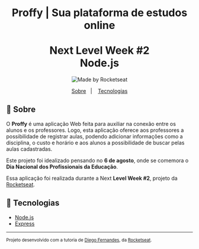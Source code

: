 <h1 align="center">
    <br>Proffy | Sua plataforma de estudos online<br/>
    <br>Next Level Week #2<br/>
    Node.js
</h1>

<p align="center">
  <img alt="Made by Rocketseat" src="https://img.shields.io/badge/made%20by-Rocketseat-%237519C1?style=flat-square"><br/>
</p>
<p align="center">
  <a href="#bookmark-sobre">Sobre</a>&nbsp;&nbsp;&nbsp;|&nbsp;&nbsp;&nbsp;
  <a href="#rocket-tecnologias">Tecnologias</a>
</p>


## :bookmark: Sobre

O **Proffy** é uma aplicação Web feita para auxiliar na conexão entre os alunos e os professores. Logo, esta aplicação oferece aos professores a possibilidade de registrar aulas, podendo adicionar informações como a disciplina, o custo e horário e aos alunos a possibilidade de buscar pelas aulas cadastradas.
  
Este projeto foi idealizado pensando no **6 de agosto**, onde se comemora o **Dia Nacional dos Profissionais da Educação**.
  
Essa aplicação foi realizada durante a Next **Level Week #2**, projeto da [Rocketseat](https://rocketseat.com.br/).

## :rocket: Tecnologias

-  [Node.js](https://nodejs.org/en/)
-  [Express](https://expressjs.com/)


---
<sup>Projeto desenvolvido com a tutoria de [Diego Fernandes](https://github.com/diego3g), da [Rocketseat](rocketseat.com.br).</sup>